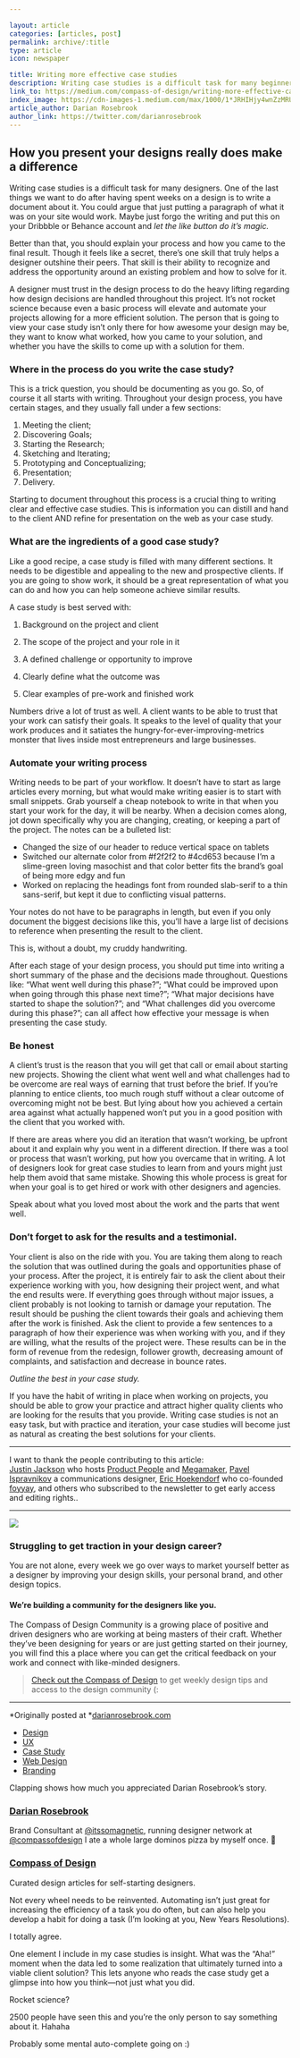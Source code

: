 ```yaml
---

layout: article
categories: [articles, post]
permalink: archive/:title
type: article
icon: newspaper

title: Writing more effective case studies
description: Writing case studies is a difficult task for many beginners. Some people claim that a case study doesn’t have to contain a lot of info and that you only need to show what you did, add a paragraph and call it good. Some people say you don’t even need to write case studies for everything, that you should use a dribbble.com account, or a Behance account and post you work there.
link_to: https://medium.com/compass-of-design/writing-more-effective-case-studies-3dede1333c6a
index_image: https://cdn-images-1.medium.com/max/1000/1*JRHIHjy4wnZzMRUNca4dUA.png
article_author: Darian Rosebrook
author_link: https://twitter.com/darianrosebrook
---
```


## How you present your designs really does make a difference

Writing case studies is a difficult task for many designers. One of the last
things we want to do after having spent weeks on a design is to write a document
about it. You could argue that just putting a paragraph of what it was on your
site would work. Maybe just forgo the writing and put this on your Dribbble or
Behance account and *let the like button do it’s magic.*

Better than that, you should explain your process and how you came to the final
result. Though it feels like a secret, there’s one skill that truly helps a
designer outshine their peers. That skill is their ability to recognize and
address the opportunity around an existing problem and how to solve for it.

A designer must trust in the design process to do the heavy lifting regarding
how design decisions are handled throughout this project. It’s not rocket
science because even a basic process will elevate and automate your projects
allowing for a more efficient solution. The person that is going to view your
case study isn’t only there for how awesome your design may be, they want to
know what worked, how you came to your solution, and whether you have the skills
to come up with a solution for them.

### Where in the process do you write the case study?

This is a trick question, you should be documenting as you go. So, of course it
all starts with writing. Throughout your design process, you have certain
stages, and they usually fall under a few sections:

1.  Meeting the client;
1.  Discovering Goals;
1.  Starting the Research;
1.  Sketching and Iterating;
1.  Prototyping and Conceptualizing;
1.  Presentation;
1.  Delivery.

Starting to document throughout this process is a crucial thing to writing clear
and effective case studies. This is information you can distill and hand to the
client AND refine for presentation on the web as your case study.

### What are the ingredients of a good case study?

Like a good recipe, a case study is filled with many different sections. It
needs to be digestible and appealing to the new and prospective clients. If you
are going to show work, it should be a great representation of what you can do
and how you can help someone achieve similar results.

A case study is best served with:

1. Background on the project and client

2. The scope of the project and your role in it

3. A defined challenge or opportunity to improve

4. Clearly define what the outcome was

5. Clear examples of pre-work and finished work

Numbers drive a lot of trust as well. A client wants to be able to trust that
your work can satisfy their goals. It speaks to the level of quality that your
work produces and it satiates the hungry-for-ever-improving-metrics monster that
lives inside most entrepreneurs and large businesses.

### Automate your writing process

Writing needs to be part of your workflow. It doesn’t have to start as large
articles every morning, but what would make writing easier is to start with
small snippets. Grab yourself a cheap notebook to write in that when you start
your work for the day, it will be nearby. When a decision comes along, jot down
specifically why you are changing, creating, or keeping a part of the project.
The notes can be a bulleted list:

* Changed the size of our header to reduce vertical space on tablets
* Switched our alternate color from #f2f2f2 to #4cd653 because I’m a slime-green
loving masochist and that color better fits the brand’s goal of being more edgy
and fun
* Worked on replacing the headings font from rounded slab-serif to a thin
sans-serif, but kept it due to conflicting visual patterns.

Your notes do not have to be paragraphs in length, but even if you only document
the biggest decisions like this, you’ll have a large list of decisions to
reference when presenting the result to the client.

<span class="figcaption_hack">This is, without a doubt, my cruddy handwriting.</span>

After each stage of your design process, you should put time into writing a
short summary of the phase and the decisions made throughout. Questions like:
“What went well during this phase?”; “What could be improved upon when going
through this phase next time?”; “What major decisions have started to shape the
solution?”; and “What challenges did you overcome during this phase?”; can all
affect how effective your message is when presenting the case study.

### Be honest

A client’s trust is the reason that you will get that call or email about
starting new projects. Showing the client what went well and what challenges had
to be overcome are real ways of earning that trust before the brief. If you’re
planning to entice clients, too much rough stuff without a clear outcome of
overcoming might not be best. But lying about how you achieved a certain area
against what actually happened won’t put you in a good position with the client
that you worked with.

If there are areas where you did an iteration that wasn’t working, be upfront
about it and explain why you went in a different direction. If there was a tool
or process that wasn’t working, put how you overcame that in writing. A lot of
designers look for great case studies to learn from and yours might just help
them avoid that same mistake. Showing this whole process is great for when your
goal is to get hired or work with other designers and agencies.

Speak about what you loved most about the work and the parts that went well.

### Don’t forget to ask for the results and a testimonial.

Your client is also on the ride with you. You are taking them along to reach the
solution that was outlined during the goals and opportunities phase of your
process. After the project, it is entirely fair to ask the client about their
experience working with you, how designing their project went, and what the end
results were. If everything goes through without major issues, a client probably
is not looking to tarnish or damage your reputation. The result should be
pushing the client towards their goals and achieving them after the work is
finished. Ask the client to provide a few sentences to a paragraph of how their
experience was when working with you, and if they are willing, what the results
of the project were. These results can be in the form of revenue from the
redesign, follower growth, decreasing amount of complaints, and satisfaction and
decrease in bounce rates.

*Outline the best in your case study.*

If you have the habit of writing in place when working on projects, you should
be able to grow your practice and attract higher quality clients who are looking
for the results that you provide. Writing case studies is not an easy task, but
with practice and iteration, your case studies will become just as natural as
creating the best solutions for your clients.

*****

I want to thank the people contributing to this article: <br> [Justin
Jackson](https://justinjackson.ca/) who hosts [Product
People](http://productpeople.tv/) and [Megamaker](http://megamaker.co/), [Pavel
Ispravnikov](http://pavelisp.com/) a communications designer, [Eric
Hoekendorf](https://twitter.com/erichoekendorf) who co-founded[
foyyay](http://www.foyyay.com/), and others who subscribed to the newsletter to
get early access and editing rights..

*****

![](https://cdn-images-1.medium.com/max/800/1*mo7_gcoDhIhJHCOLPxMfLg.png)

### Struggling to get traction in your design career?

You are not alone, every week we go over ways to market yourself better as a
designer by improving your design skills, your personal brand, and other design
topics.

#### We’re building a community for the designers like you.

The Compass of Design Community is a growing place of positive and driven
designers who are working at being masters of their craft. Whether they’ve been
designing for years or are just getting started on their journey, you will find
this a place where you can get the critical feedback on your work and connect
with like-minded designers.

> [Check out the Compass of Design](https://compassofdesign.com/community/) to get
> weekly design tips and access to the design community (:

*****

*Originally posted at
*[darianrosebrook.com](https://darianrosebrook.com/archive/writing-more-effective-case-studies)

* [Design](https://read.compassofdesign.com/tagged/design?source=post)
* [UX](https://read.compassofdesign.com/tagged/ux?source=post)
* [Case Study](https://read.compassofdesign.com/tagged/case-study?source=post)
* [Web Design](https://read.compassofdesign.com/tagged/web-design?source=post)
* [Branding](https://read.compassofdesign.com/tagged/branding?source=post)

Clapping shows how much you appreciated Darian Rosebrook’s story.

### [Darian Rosebrook](https://read.compassofdesign.com/@darianrosebrook)

Brand Consultant at [@itssomagnetic](http://twitter.com/itssomagnetic), running
designer network at [@compassofdesign](http://twitter.com/compassofdesign) I ate
a whole large dominos pizza by myself once. 🍕

### [Compass of Design](https://read.compassofdesign.com/?source=footer_card)

Curated design articles for self-starting designers.

Not every wheel needs to be reinvented. Automating isn’t just great for
increasing the efficiency of a task you do often, but can also help you develop
a habit for doing a task (I’m looking at you, New Years Resolutions).

I totally agree.

One element I include in my case studies is insight. What was the “Aha!” moment
when the data led to some realization that ultimately turned into a viable
client solution? This lets anyone who reads the case study get a glimpse into
how you think—not just what you did.

Rocket science?

2500 people have seen this and you’re the only person to say something about it.
Hahaha

Probably some mental auto-complete going on :)
